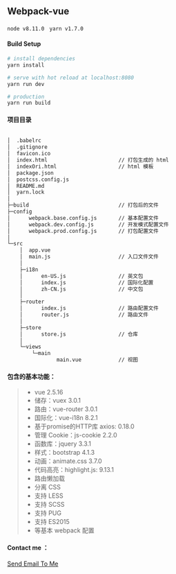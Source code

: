 ## Webpack-vue

<code>node v8.11.0</code> &nbsp; <code>yarn v1.7.0</code>

#### Build Setup

``` bash
# install dependencies
yarn install

# serve with hot reload at localhost:8080
yarn run dev

# production
yarn run build

```

#### 项目目录

``` bash

│  .babelrc
│  .gitignore
│  favicon.ico
│  index.html                       // 打包生成的 html
│  indexOri.html                    // html 模板
│  package.json
│  postcss.config.js
│  README.md
│  yarn.lock
│  
├─build                             // 打包后的文件
├─config
│      webpack.base.config.js       // 基本配置文件
│      webpack.dev.config.js        // 开发模式配置文件
│      webpack.prod.config.js       // 打包配置文件
│      
└─src
    │  app.vue
    │  main.js                      // 入口文件文件
    │  
    ├─i18n
    │      en-US.js                 // 英文包
    │      index.js                 // 国际化配置
    │      zh-CN.js                 // 中文包
    │      
    ├─router
    │      index.js                 // 路由配置文件
    │      router.js                // 路由文件
    │      
    ├─store
    │      store.js                 // 仓库
    │      
    └─views
        └─main
                main.vue            // 视图

```

#### 包含的基本功能：

>* vue 2.5.16
>* 储存：vuex 3.0.1
>* 路由：vue-router 3.0.1
>* 国际化：vue-i18n 8.2.1
>* 基于promise的HTTP库 axios: 0.18.0
>* 管理 Cookie：js-cookie 2.2.0
>* 函数库：jquery 3.3.1
>* 样式：bootstrap 4.1.3
>* 动画：animate.css 3.7.0
>* 代码高亮：highlight.js: 9.13.1
>* 路由懒加载
>* 分离 CSS
>* 支持 LESS
>* 支持 SCSS
>* 支持 PUG
>* 支持 ES2015
>* 等基本 webpack 配置

#### Contact me ：

[Send Email To Me][1]

[1]: http://mail.qq.com/cgi-bin/qm_share?t=qm_mailme&email=zqqhoKm5pq2moI6oobajr6ei4K2how
